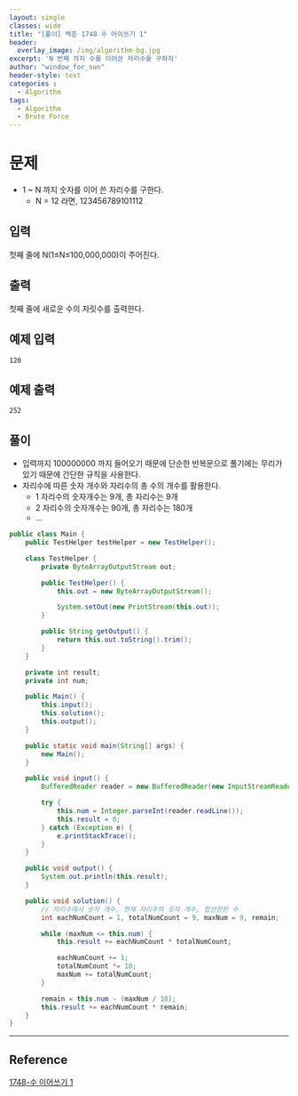 ```yaml
--- 
layout: single
classes: wide
title: "[풀이] 백준 1748 수 어이쓰기 1"
header:
  overlay_image: /img/algorithm-bg.jpg
excerpt: 'N 번째 까지 수를 이어쓴 자리수를 구하자'
author: "window_for_sun"
header-style: text
categories :
  - Algorithm
tags:
  - Algorithm
  - Brute Force
---  
```


# 문제
- 1 ~ N 까지 숫자를 이어 쓴 자리수를 구한다.
	- N = 12 라면, 123456789101112
	
## 입력
첫째 줄에 N(1≤N≤100,000,000)이 주어진다.

## 출력
첫째 줄에 새로운 수의 자릿수를 출력한다.

## 예제 입력

```
120
```  

## 예제 출력

```
252
```  

## 풀이
- 입력까지 100000000 까지 들어오기 때문에 단순한 반복문으로 풀기에는 무리가 있기 때문에 간단한 규칙을 사용한다.
- 자리수에 따른 숫자 개수와 자리수의 총 수의 개수를 활용한다.
	- 1 자리수의 숫자개수는 9개, 총 자리수는 9개
	- 2 자리수의 숫자개수는 90개, 총 자리수는 180개
	- ...

```java
public class Main {
    public TestHelper testHelper = new TestHelper();

    class TestHelper {
        private ByteArrayOutputStream out;

        public TestHelper() {
            this.out = new ByteArrayOutputStream();

            System.setOut(new PrintStream(this.out));
        }

        public String getOutput() {
            return this.out.toString().trim();
        }
    }

    private int result;
    private int num;

    public Main() {
        this.input();
        this.solution();
        this.output();
    }

    public static void main(String[] args) {
        new Main();
    }

    public void input() {
        BufferedReader reader = new BufferedReader(new InputStreamReader(System.in));

        try {
            this.num = Integer.parseInt(reader.readLine());
            this.result = 0;
        } catch (Exception e) {
            e.printStackTrace();
        }
    }

    public void output() {
        System.out.println(this.result);
    }

    public void solution() {
        // 자리수에서 숫자 개수, 현재 자리수의 숫자 개수, 합산한된 수
        int eachNumCount = 1, totalNumCount = 9, maxNum = 9, remain;

        while (maxNum <= this.num) {
            this.result += eachNumCount * totalNumCount;

            eachNumCount += 1;
            totalNumCount *= 10;
            maxNum += totalNumCount;
        }

        remain = this.num - (maxNum / 10);
        this.result += eachNumCount * remain;
    }
}
```  

---
## Reference
[1748-수 이어쓰기 1](https://www.acmicpc.net/problem/1748)  
